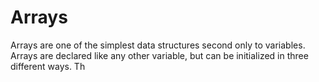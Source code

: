 Arrays
===========

Arrays are one of the simplest data structures second only to variables. Arrays are declared like any other variable,
but can be initialized in three different ways. Th
